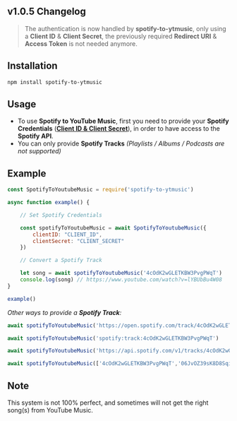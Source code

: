 ## v1.0.5 Changelog

> The authentication is now handled by **spotify-to-ytmusic**, only using a **Client ID** & **Client Secret**, the previously required **Redirect URI** & **Access Token** is not needed anymore.

## Installation

```bash
npm install spotify-to-ytmusic
```

## Usage

- To use **Spotify to YouTube Music**, first you need to provide your **Spotify Credentials** (**[Client ID & Client Secret](https://www.avermedia.com/us/creator_central_spotify)**), in order to have access to the **Spotify API**.
- You can only provide **Spotify Tracks** *(Playlists / Albums / Podcasts are not supported)*

## Example

```javascript
const SpotifyToYoutubeMusic = require('spotify-to-ytmusic')

async function example() {

    // Set Spotify Credentials

    const spotifyToYoutubeMusic = await SpotifyToYoutubeMusic({
        clientID: "CLIENT_ID",
        clientSecret: "CLIENT_SECRET"
    })

    // Convert a Spotify Track

    let song = await spotifyToYoutubeMusic('4cOdK2wGLETKBW3PvgPWqT')
    console.log(song) // https://www.youtube.com/watch?v=lYBUbBu4W08
}

example()
```

*Other ways to provide a **Spotify Track**:*

```javascript
await spotifyToYoutubeMusic('https://open.spotify.com/track/4cOdK2wGLETKBW3PvgPWqT')

await spotifyToYoutubeMusic('spotify:track:4cOdK2wGLETKBW3PvgPWqT')

await spotifyToYoutubeMusic('https://api.spotify.com/v1/tracks/4cOdK2wGLETKBW3PvgPWqT')

await spotifyToYoutubeMusic(['4cOdK2wGLETKBW3PvgPWqT','06JvOZ39sK8D8SqiqfaxDU'])
```

## Note

This system is not 100% perfect, and sometimes will not get the right song(s) from YouTube Music.